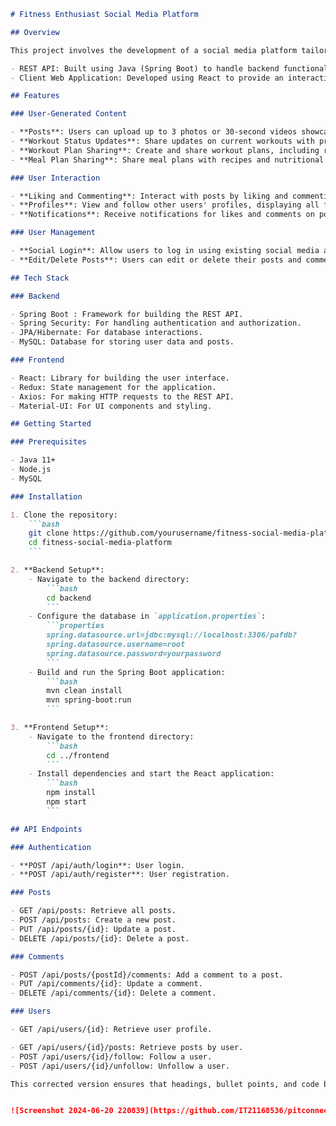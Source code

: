 
```markdown
# Fitness Enthusiast Social Media Platform

## Overview

This project involves the development of a social media platform tailored for fitness enthusiasts to share their fitness journeys, workouts, and healthy lifestyle tips. The platform consists of two main components:

- REST API: Built using Java (Spring Boot) to handle backend functionalities.
- Client Web Application: Developed using React to provide an interactive interface for users.

## Features

### User-Generated Content

- **Posts**: Users can upload up to 3 photos or 30-second videos showcasing their fitness activities.
- **Workout Status Updates**: Share updates on current workouts with predefined templates.
- **Workout Plan Sharing**: Create and share workout plans, including routines and exercises.
- **Meal Plan Sharing**: Share meal plans with recipes and nutritional information.

### User Interaction

- **Liking and Commenting**: Interact with posts by liking and commenting, with edit/delete functionalities.
- **Profiles**: View and follow other users' profiles, displaying all fitness-related posts and activities.
- **Notifications**: Receive notifications for likes and comments on posts.

### User Management

- **Social Login**: Allow users to log in using existing social media accounts.
- **Edit/Delete Posts**: Users can edit or delete their posts and comments.

## Tech Stack

### Backend

- Spring Boot : Framework for building the REST API.
- Spring Security: For handling authentication and authorization.
- JPA/Hibernate: For database interactions.
- MySQL: Database for storing user data and posts.

### Frontend

- React: Library for building the user interface.
- Redux: State management for the application.
- Axios: For making HTTP requests to the REST API.
- Material-UI: For UI components and styling.

## Getting Started

### Prerequisites

- Java 11+
- Node.js 
- MySQL

### Installation

1. Clone the repository:
    ```bash
    git clone https://github.com/yourusername/fitness-social-media-platform.git
    cd fitness-social-media-platform
    ```

2. **Backend Setup**:
    - Navigate to the backend directory:
        ```bash
        cd backend
        ```
    - Configure the database in `application.properties`:
        ```properties
        spring.datasource.url=jdbc:mysql://localhost:3306/pafdb?
        spring.datasource.username=root
        spring.datasource.password=yourpassword
        ```
    - Build and run the Spring Boot application:
        ```bash
        mvn clean install
        mvn spring-boot:run
        ```

3. **Frontend Setup**:
    - Navigate to the frontend directory:
        ```bash
        cd ../frontend
        ```
    - Install dependencies and start the React application:
        ```bash
        npm install
        npm start
        ```

## API Endpoints

### Authentication

- **POST /api/auth/login**: User login.
- **POST /api/auth/register**: User registration.

### Posts

- GET /api/posts: Retrieve all posts.
- POST /api/posts: Create a new post.
- PUT /api/posts/{id}: Update a post.
- DELETE /api/posts/{id}: Delete a post.

### Comments

- POST /api/posts/{postId}/comments: Add a comment to a post.
- PUT /api/comments/{id}: Update a comment.
- DELETE /api/comments/{id}: Delete a comment.

### Users

- GET /api/users/{id}: Retrieve user profile.

- GET /api/users/{id}/posts: Retrieve posts by user.
- POST /api/users/{id}/follow: Follow a user.
- POST /api/users/{id}/unfollow: Unfollow a user.

This corrected version ensures that headings, bullet points, and code blocks are properly formatted, making the `README.md` file readable and visually appealing.


![Screenshot 2024-06-20 220839](https://github.com/IT21168536/pitconnectApp/assets/99183326/f6adfd1d-512f-4ef0-b911-bb0b721a77d0)



